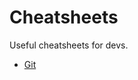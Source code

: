# Cheatsheets

Useful cheatsheets for devs.

* [Git](https://github.com/deathbird/cheatsheets/blob/master/gitCheatsheet.md)

